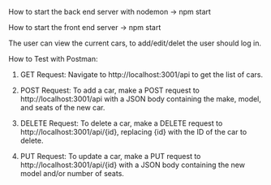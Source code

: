 How to start the back end server with nodemon -> npm start

How to start the front end server -> npm start

The user can view the current cars, to add/edit/delet the user should log in.

How to Test with Postman:

1. GET Request: Navigate to http://localhost:3001/api to get the list of cars.

2. POST Request: To add a car, make a POST request to http://localhost:3001/api with a JSON body
   containing the make, model, and seats of the new car.

3. DELETE Request: To delete a car, make a DELETE request to http://localhost:3001/api/{id},
   replacing {id} with the ID of the car to delete.

4. PUT Request: To update a car, make a PUT request to http://localhost:3001/api/{id} with a JSON body
   containing the new model and/or number of seats.
